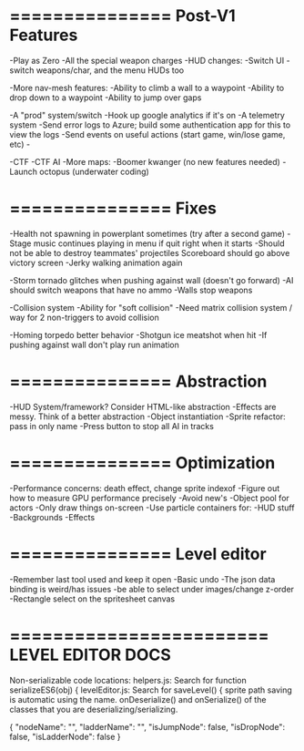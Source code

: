 ===============
Post-V1 Features
===============

-Play as Zero
-All the special weapon charges
-HUD changes: -Switch UI - switch weapons/char, and the menu HUDs too

-More nav-mesh features:
  -Ability to climb a wall to a waypoint
  -Ability to drop down to a waypoint
  -Ability to jump over gaps

-A "prod" system/switch
  -Hook up google analytics if it's on
  -A telemetry system
    -Send error logs to Azure; build some authentication app for this to view the logs
    -Send events on useful actions (start game, win/lose game, etc)
    -

-CTF 
-CTF AI
-More maps:
  -Boomer kwanger (no new features needed)
  -Launch octopus (underwater coding)

===============
Fixes
===============
-Health not spawning in powerplant sometimes (try after a second game)
-Stage music continues playing in menu if quit right when it starts
-Should not be able to destroy teammates' projectiles
Scoreboard should go above victory screen
-Jerky walking animation again

-Storm tornado glitches when pushing against wall (doesn't go forward)
-AI should switch weapons that have no ammo
-Walls stop weapons

-Collision system
  -Ability for "soft collision"
  -Need matrix collision system / way for 2 non-triggers to avoid collision

-Homing torpedo better behavior
-Shotgun ice meatshot when hit
-If pushing against wall don't play run animation

===============
Abstraction
===============
-HUD System/framework? Consider HTML-like abstraction
-Effects are messy. Think of a better abstraction
-Object instantiation
-Sprite refactor: pass in only name
-Press button to stop all AI in tracks

===============
Optimization
===============

-Performance concerns: death effect, change sprite indexof 
-Figure out how to measure GPU performance precisely
-Avoid new's
-Object pool for actors
-Only draw things on-screen
-Use particle containers for:
  -HUD stuff
  -Backgrounds
  -Effects

===============
Level editor
===============
-Remember last tool used and keep it open
-Basic undo
-The json data binding is weird/has issues
-be able to select under images/change z-order
-Rectangle select on the spritesheet canvas

========================
LEVEL EDITOR DOCS
========================
Non-serializable code locations:
helpers.js: Search for 
  function serializeES6(obj) {
levelEditor.js: Search for
  saveLevel() {
sprite path saving is automatic using the name. 
onDeserialize() and onSerialize() of the classes that you are deserializing/serializing.

{
  "nodeName": "",
  "ladderName": "",
  "isJumpNode": false,
  "isDropNode": false,
  "isLadderNode": false
}